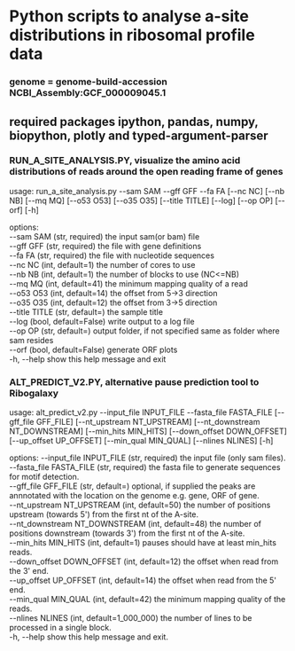 # Python scripts to analyse a-site distributions in ribosomal profile data

### genome = genome-build-accession NCBI_Assembly:GCF_000009045.1

## required packages ipython, pandas, numpy, biopython, plotly and typed-argument-parser

### RUN_A_SITE_ANALYSIS.PY, visualize the amino acid distributions of reads around the open reading frame of genes

usage: run_a_site_analysis.py --sam SAM --gff GFF --fa FA [--nc NC] [--nb NB] [--mq MQ] [--o53 O53] [--o35 O35] [--title TITLE] [--log] [--op OP] [--orf] [-h]  

options:  
  --sam SAM      (str, required) the input sam(or bam) file  
  --gff GFF      (str, required) the file with gene definitions  
  --fa FA        (str, required) the file with nucleotide sequences  
  --nc NC        (int, default=1) the number of cores to use  
  --nb NB        (int, default=1) the number of blocks to use (NC<=NB)  
  --mq MQ        (int, default=41) the minimum mapping quality of a read  
  --o53 O53      (int, default=14) the offset from 5->3 direction  
  --o35 O35      (int, default=12) the offset from 3->5 direction  
  --title TITLE  (str, default=) the sample title  
  --log          (bool, default=False) write output to a log file  
  --op OP        (str, default=) output folder, if not specified same as folder where sam resides  
  --orf          (bool, default=False) generate ORF plots  
  -h, --help     show this help message and exit  

### ALT_PREDICT_V2.PY, alternative pause prediction tool to Ribogalaxy

usage: alt_predict_v2.py --input_file INPUT_FILE --fasta_file FASTA_FILE [--gff_file GFF_FILE]
                         [--nt_upstream NT_UPSTREAM] [--nt_downstream NT_DOWNSTREAM] [--min_hits MIN_HITS]
                         [--down_offset DOWN_OFFSET] [--up_offset UP_OFFSET] [--min_qual MIN_QUAL] [--nlines NLINES]
                         [-h]

options:
  --input_file INPUT_FILE       (str, required) the input file (only sam files).  
  --fasta_file FASTA_FILE       (str, required) the fasta file to generate sequences for motif detection.  
  --gff_file GFF_FILE           (str, default=) optional, if supplied the peaks are annnotated with the location on the genome e.g. gene, ORF of gene.  
  --nt_upstream NT_UPSTREAM     (int, default=50) the number of positions upstream (towards 5') from the first nt of the A-site.  
  --nt_downstream NT_DOWNSTREAM (int, default=48) the number of positions downstream (towards 3') from the first nt of the A-site.  
  --min_hits MIN_HITS           (int, default=1) pauses should have at least min_hits reads.  
  --down_offset DOWN_OFFSET     (int, default=12) the offset when read from the 3' end.  
  --up_offset UP_OFFSET         (int, default=14) the offset when read from the 5' end.  
  --min_qual MIN_QUAL           (int, default=42) the minimum mapping quality of the reads.  
  --nlines NLINES               (int, default=1_000_000) the number of lines to be processed in a single block.  
  -h, --help                    show this help message and exit.  